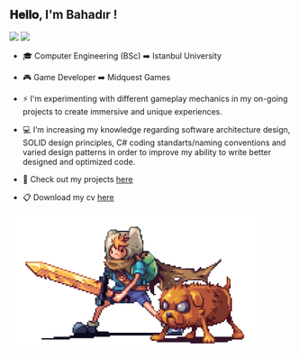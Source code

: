 ## 𝐇𝐞𝐥𝐥𝐨, I'm Bahadır !
[<img src ="https://img.shields.io/badge/Website-%23.svg?&style=for-the-badge&logo=&logoColor=white%22">](https://solideizer.github.io./)
[<img src="https://img.shields.io/badge/linkedin-%230077B5.svg?&style=for-the-badge&logo=linkedin&logoColor=white" />](https://www.linkedin.com/in/bahadır-üçyıldız-741702126/)

- 🎓 Computer Engineering (BSc) ➡️ Istanbul University

- 🎮 Game Developer ➡️ Midquest Games

- ⚡ I'm experimenting with different gameplay mechanics in my on-going projects to create immersive and unique experiences.

- 💻 I’m increasing my knowledge regarding software architecture design, SOLID design principles, C# coding standarts/naming conventions and varied design patterns in order to   improve my ability to write better designed and optimized code.

- 💬 Check out my projects [here](https://solideizer.github.io./)

- 📋 Download my cv  [here](https://github.com/Solideizer/Solideizer/blob/master/BahadirUcyildizResume.pdf)


<img align="center" src="https://github.com/Solideizer/Solideizer/blob/master/preview.gif" width="450" />
